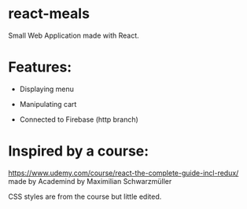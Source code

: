# react-meals
Small Web Application made with React.

# Features:
- Displaying menu

- Manipulating cart

- Connected to Firebase (http branch)

# Inspired by a course:
https://www.udemy.com/course/react-the-complete-guide-incl-redux/ made by Academind by Maximilian Schwarzmüller

CSS styles are from the course but little edited.
